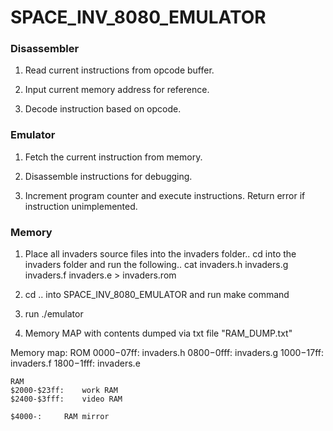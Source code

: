 # SPACE_INV_8080_EMULATOR

### Disassembler

1. Read current instructions from opcode buffer.

2. Input current memory address for reference.

3. Decode instruction based on opcode. 

### Emulator

1. Fetch the current instruction from memory.

2. Disassemble instructions for debugging.

3. Increment program counter and execute instructions. Return error if instruction unimplemented.

### Memory

1. Place all invaders source files into the invaders folder..
cd into the invaders folder and run the following..
cat invaders.h invaders.g invaders.f invaders.e > invaders.rom

2. cd .. into SPACE_INV_8080_EMULATOR and run make command

3. run ./emulator

4. Memory MAP with contents dumped via txt file "RAM_DUMP.txt" 

Memory map:
	ROM
	$0000-$07ff:	invaders.h
	$0800-$0fff:	invaders.g
	$1000-$17ff:	invaders.f
	$1800-$1fff:	invaders.e
	
	RAM
	$2000-$23ff:	work RAM
	$2400-$3fff:	video RAM
	
	$4000-:		RAM mirror
